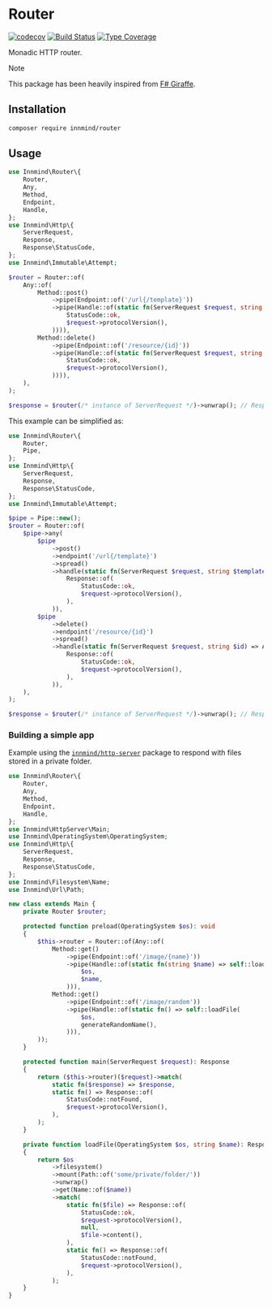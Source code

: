 # Router

[![codecov](https://codecov.io/gh/Innmind/Router/branch/develop/graph/badge.svg?branch=master)](https://codecov.io/gh/Innmind/Router)
[![Build Status](https://github.com/Innmind/Router/workflows/CI/badge.svg)](https://github.com/Innmind/Router/actions?query=workflow%3ACI)
[![Type Coverage](https://shepherd.dev/github/Innmind/Router/coverage.svg)](https://shepherd.dev/github/Innmind/Router)

Monadic HTTP router.

> [!NOTE]
> This package has been heavily inspired from [F# Giraffe](https://github.com/giraffe-fsharp/Giraffe).

## Installation

```sh
composer require innmind/router
```

## Usage

```php
use Innmind\Router\{
    Router,
    Any,
    Method,
    Endpoint,
    Handle,
};
use Innmind\Http\{
    ServerRequest,
    Response,
    Response\StatusCode,
};
use Innmind\Immutable\Attempt;

$router = Router::of(
    Any::of(
        Method::post()
            ->pipe(Endpoint::of('/url{/template}'))
            ->pipe(Handle::of(static fn(ServerRequest $request, string $template) => Attempt::result(Response::of(
                StatusCode::ok,
                $request->protocolVersion(),
            )))),
        Method::delete()
            ->pipe(Endpoint::of('/resource/{id}'))
            ->pipe(Handle::of(static fn(ServerRequest $request, string $id) => Attempt::result(Response::of(
                StatusCode::ok,
                $request->protocolVersion(),
            )))),
    ),
);

$response = $router(/* instance of ServerRequest */)->unwrap(); // Response
```

This example can be simplified as:

```php
use Innmind\Router\{
    Router,
    Pipe,
};
use Innmind\Http\{
    ServerRequest,
    Response,
    Response\StatusCode,
};
use Innmind\Immutable\Attempt;

$pipe = Pipe::new();
$router = Router::of(
    $pipe->any(
        $pipe
            ->post()
            ->endpoint('/url{/template}')
            ->spread()
            ->handle(static fn(ServerRequest $request, string $template) => Attempt::result(
                Response::of(
                    StatusCode::ok,
                    $request->protocolVersion(),
                ),
            )),
        $pipe
            ->delete()
            ->endpoint('/resource/{id}')
            ->spread()
            ->handle(static fn(ServerRequest $request, string $id) => Attempt::result(
                Response::of(
                    StatusCode::ok,
                    $request->protocolVersion(),
                ),
            )),
    ),
);

$response = $router(/* instance of ServerRequest */)->unwrap(); // Response
```

### Building a simple app

Example using the [`innmind/http-server`](https://github.com/Innmind/HttpServer/) package to respond with files stored in a private folder.

```php
use Innmind\Router\{
    Router,
    Any,
    Method,
    Endpoint,
    Handle,
};
use Innmind\HttpServer\Main;
use Innmind\OperatingSystem\OperatingSystem;
use Innmind\Http\{
    ServerRequest,
    Response,
    Response\StatusCode,
};
use Innmind\Filesystem\Name;
use Innmind\Url\Path;

new class extends Main {
    private Router $router;

    protected function preload(OperatingSystem $os): void
    {
        $this->router = Router::of(Any::of(
            Method::get()
                ->pipe(Endpoint::of('/image/{name}'))
                ->pipe(Handle::of(static fn(string $name) => self::loadFile(
                    $os,
                    $name,
                ))),
            Method::get()
                ->pipe(Endpoint::of('/image/random'))
                ->pipe(Handle::of(static fn() => self::loadFile(
                    $os,
                    generateRandomName(),
                ))),
        ));
    }

    protected function main(ServerRequest $request): Response
    {
        return ($this->router)($request)->match(
            static fn($response) => $response,
            static fn() => Response::of(
                StatusCode::notFound,
                $request->protocolVersion(),
            ),
        );
    }

    private function loadFile(OperatingSystem $os, string $name): Response
    {
        return $os
            ->filesystem()
            ->mount(Path::of('some/private/folder/'))
            ->unwrap()
            ->get(Name::of($name))
            ->match(
                static fn($file) => Response::of(
                    StatusCode::ok,
                    $request->protocolVersion(),
                    null,
                    $file->content(),
                ),
                static fn() => Response::of(
                    StatusCode::notFound,
                    $request->protocolVersion(),
                ),
            );
    }
}
```
